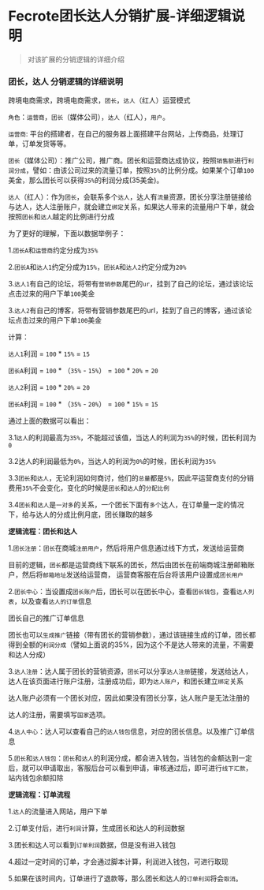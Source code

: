 Fecrote团长达人分销扩展-详细逻辑说明
============

> 对该扩展的分销逻辑的详细介绍


### 团长，达人 分销逻辑的详细说明


跨境电商需求，跨境电商需求，`团长`，`达人`（红人）运营模式

`角色`：`运营商`，`团长`（媒体公司），`达人`（红人），`用户`。


`运营商`: 平台的搭建者，在自己的服务器上面搭建平台网站，上传商品，处理订单，订单发货等等。

`团长`（媒体公司）：推广公司，推广商。团长和运营商达成协议，按照`销售额`进行`利润分成`，譬如：由该公司过来的流量订单，按照`35%`的比例分成。如果某个订单`100`美金，那么团长可以获得`35%`的利润分成(35美金)。

`达人`（红人）：作为`团长`，会联系多个`达人`，达人有`流量`资源，团长分享注册链接给与达人，达人注册账户，就会建立`绑定`关系，如果达人带来的流量用户下单，就会按照`团长`和`达人`越定的比例进行分成

为了更好的理解，下面以数据举例子：

1.`团长A`和`运营商`约定分成为`35%`

2.`团长A`和`达人1`约定分成为`15%`，`团长A`和`达人2`约定分成为`20%`

3.`达人1`有自己的论坛，将带有`营销参数`尾巴的`ur`，挂到了自己的论坛，通过该论坛点击过来的用户下单`100`美金

3.`达人2`有自己的博客，将带有营销参数尾巴的url，挂到了自己的博客，通过该论坛点击过来的用户下单`100`美金

计算：

`达人1`利润 = `100` * `15%` = `15`

`团长A`利润 = `100` * （`35%` - `15%`） = `100` * `20%` = `20`

`达人2`利润 = `100` * `20%` = `20`

`团长A`利润 = `100` * （`35%` - `20%`） = `100` * `15%` = `15`


通过上面的数据可以看出：

3.1`达人`的利润最高为`35%`，不能超过该值，当达人的利润为`35%`的时候，团长利润为`0`

3.2达人的利润最低为`0%`，当达人的利润为`0%`的时候，团长利润为`35%`

3.3`团长`和`达人`，无论利润如何商讨，他们的`总量`都是`5%`，因此平运营商支付的分销费用`35%`不会变化，变化的时候是`团长`和`达人`的`分配比例`

3.4`团长`和`达人`是`一对多`的关系，一个团长下面有`多个`达人，在订单量一定的情况下，给与达人的分成比例月底，团长赚取的越多


**逻辑流程：团长和达人**

1.`团长注册`：`团长`在商城`注册用户`，然后将用户信息通过线下方式，发送给运营商

目前的逻辑，`团长`都是运营商线下联系的团长，然后由团长在前端商城注册邮箱账户，然后将`邮箱地址`发送给运营商，
运营商客服在后台将该用户设置成`团长用户`

2.`团长中心`：当设置成`团长账户`后，团长可以在团长中心，查看`团长钱包`，查看`达人列表`，以及查看`达人的订单`信息

团长自己的推广订单信息

团长也可以`生成推广`链接（带有团长的营销参数），通过该链接生成的订单，团长都得到全额的`利润分成`（譬如上面说的35%，因为这个不是达人带来的流量，不需要和达人分成）

3.`达人注册`：达人属于团长的营销资源，`团长`可以分享`达人注册`链接，发送给达人，达人在该页面进行账户注册，注册成功后，即为`达人账户`，和团长建立`绑定`关系

达人账户必须有一个团长对应，因此如果没有团长分享，达人账户是无法注册的

达人的注册，需要填写`国家`选项。

4.`达人中心`：达人可以查看自己的`达人钱包`信息，对应的团长信息。以及推广订单信息

5.`团长`和`达人钱包`：`团长`和`达人`的利润分成，都会进入钱包，当钱包的金额达到一定后，就可以申请取出，客服后台可以看到申请，审核通过后，即可进行`线下汇款`，站内钱包余额扣除

**逻辑流程：订单流程**

1.`达人`的流量进入网站，用户下单

2.订单支付后，进行`利润`计算，生成团长和达人的利润数据

3.团长和达人可以看到`订单利润`数据，但是没有进入钱包

4.超过一定时间的订单，才会通过脚本计算，利润进入钱包，可进行取现

5.如果在该时间内，订单进行了退款等，那么团长和达人的`订单利润`将会`取消`。










































































































